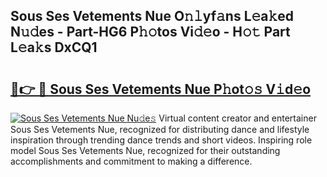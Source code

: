 ## Sous Ses Vetements Nue O𝚗𝚕yf𝚊ns L𝚎a𝚔ed N𝚞𝚍es - Part-HG6 P𝚑𝚘tos Vi𝚍𝚎o - H𝚘𝚝 Part L𝚎a𝚔s DxCQ1

# <h2><a href="http://kf0324k.oniu.top/?m=Sous+Ses+Vetements+Nue">🔗👉 🔴 Sous Ses Vetements Nue P𝚑ot𝚘𝚜 V𝚒d𝚎o</a></h2>

[![Sous Ses Vetements Nue Nu𝚍e𝚜](https://i.imgur.com/0qMVB7G.gif)](http://kf0324k.oniu.top/?m=Sous+Ses+Vetements+Nue)
Virtual content creator and entertainer Sous Ses Vetements Nue, recognized for distributing dance and lifestyle inspiration through trending dance trends and short videos. Inspiring role model Sous Ses Vetements Nue, recognized for their outstanding accomplishments and commitment to making a difference.  
